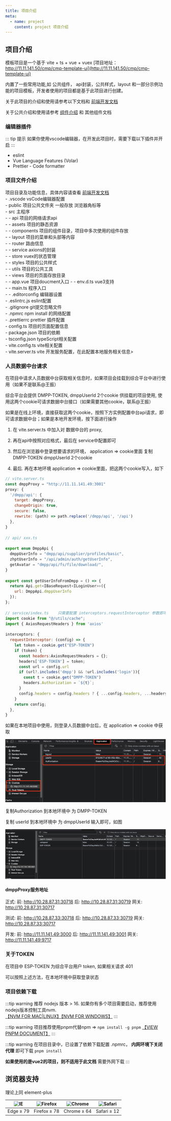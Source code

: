 ```yaml
---
title: 项目介绍
meta:
  - name: project
    content: project 项目介绍
---
```


## 项目介绍

模板项目是一个基于 vite + ts + vue + vuex   [项目地址：http://11.11.141.50/cmp/cmp-template-ui](http://11.11.141.50/cmp/cmp-template-ui)

内置了一些常用功能,如 公共组件， api封装，公共样式，layout 和一部分示例功能的项目模板，开发者使用的项目都是基于此项目进行创建。

关于此项目的介绍和使用请参考以下文档和 [前端开发文档](./develop)

关于公共介绍和使用请参考 [组件介绍](./introduction) 和 其他组件文档

### 编辑器插件

::: tip 提示
如果你使用vscode编辑器，在开发此项目时，需要下载以下插件并开启
:::

- eslint
- Vue Language Features (Volar)
- Prettier - Code formatter

### 项目文件介绍

项目目录及功能信息，具体内容请查看 [前端开发文档](./develop) <br />
\- .vscode  vsCode编辑器配置  <br />
\- public  项目公共文件夹 一般存放 浏览器角标等 <br />
\- src 主程序 <br />
\- \- api  项目的网络请求api <br />
\- \- assets 项目的静态资源 <br />
\- \- components 项目的组件目录，项目中多次使用的组件存放 <br />
\- \- layout 项目的菜单和头部等内容 <br />
\- \- router 路由信息 <br />
\- \- service axions的封装 <br />
\- \- store vuex的状态管理 <br />
\- \- styles 项目的公共样式 <br />
\- \- utils 项目的公共工具 <br />
\- \- views 项目的页面存放目录 <br />
\- \- app.vue 项目doucment入口
\- \- env.d.ts vue3支持 <br />
\- \- main.ts 程序入口 <br />
\- \- .editorconfig 编辑器设置 <br />
\- .eslintrc.js eslint配置 <br />
\- .gitignore git提交忽略文件 <br />
\- .npmrc npm install 的网络配置 <br />
\- .prettierrc prettier 插件配置 <br />
\-  config.ts 项目的页面配置信息 <br />
\- package.json 项目的依赖<br />
\- tsconfig.json typeScript相关配置 <br />
\- vite.config.ts vite相关配置 <br />
\- vite.server.ts vite 开发服务配置，在此配置本地服务相关信息>

### 人员数据中台请求

在项目中请求人员数据中台获取相关信息时，如果项目会挂载到综合平台中进行使用（如果不是联系@王振）

综合平台会提供  DMPP-TOKEN, dmppUserId 2个cookie 供挂载的项目使用, 使用这两个cookie可请求数据中台接口（如果需要其他cookie，联系@王振）

如果是在线上环境，直接获取这两个cookie，按照下方实例配置中台api请求，即可请求数据中台；如果是本地开发环境，按下面进行操作

1. 在 vite.server.ts 中加入对 数据中台的 proxy,

2. 再在api中按照对应格式，最后在 service中配置即可

3. 然后在浏览器中登录想要请求的环境， application => cookie里面 复制 DMPP-TOKEN  dmppUserId 2个cookie

4. 最后. 再在本地环境 application => cookie里面，把这两个cookie写入，如下

```js
// vite.server.ts
const dmppProxy = "http://11.11.141.49:3001"
proxy: {
  '/dmpp/api': {
    target: dmppProxy,
    changeOrigin: true,
    secure: false,
    rewrite: (path) => path.replace('/dmpp/api', '/api')
  },
}

// api/ xxx.ts

export enum DmppApi {
  dmppUserInfo = "dmpp/api/supplier/profiles/basic",
  zhptUserInfo = "/api/admin/auth/getUserInfo",
  getAvatar = "dmpp/api/fs/file/download/",
}

export const getUserInfoFromDmpp = () => {
  return Api.get<IBaseRequest<ILoginUser>>({
    url: DmppApi.dmppUserInfo
  });
};

// service/index.ts    只需要配置 interceptors.requestInterceptor 参数即可
import cookie from "@/utils/cache";
import { AxiosRequestHeaders } from 'axios'

interceptors: {
  requestInterceptor: (config) => {
    let token = cookie.get("ESP-TOKEN")
    if (token) {
      const headers:AxiosRequestHeaders = {};
      headers['ESP-TOKEN'] = token;
      const url = config.url
      if (url?.includes('dmpp') && !url.includes('login')){
        const t = cookie.get("DMPP-TOKEN")
        headers.Authorization = `${t}`;
      }
      config.headers = config.headers ? { ...config.headers, ...headers } : headers;
    }
    return config;
  },
}
```

如果在本地项目中使用，则登录人员数据中台后，在 application => cookie 中获取

  ![Alt](../../../assets/003.png#pic_center)

  复制Authorization 到本地环境中 为 DMPP-TOKEN

  复制 userId 到本地环境中 为 dmppUserId 输入即可，如图

  ![Alt](../../../assets/004.png#pic_center)

#### dmppProxy服务地址

正式:
前: <http://10.28.87.31:30718>
后: <http://10.28.87.31:30719>
网关: <http://10.28.87.31:30717>

测试:
前: <http://10.28.87.33:30718>
后: <http://10.28.87.33:30719>
网关: <http://10.28.87.33:30717>

开发:
前: <http://11.11.141.49:3000>
后: <http://11.11.141.49:3001>
网关: <http://11.11.141.49:9717>

### 关于TOKEN

 在项目中 ESP-TOKEN 为综合平台用户 token, 如果相关请求 401

 可以按照上述方法，在本地环境中获取登录状态

### 项目依赖下载

:::tip warning
推荐 nodejs 版本 > 16. 如果你有多个项目需要启动，推荐使用nodejs版本控制工具nvm.  
[【NVM FOR MAC|LINUX】](https://github.com/nvm-sh/nvm)[【NVM FOR WINDOWS】](https://github.com/coreybutler/nvm-windows/releases)
:::

:::tip warning
项目推荐使用pnpm代替npm =>  `npm install -g pnpm` [【VIEW PNPM DOCUMENT】](https://pnpm.io/zh/)
:::

:::tip warning
在项目目录中，已设置了依赖下载配置 .npmrc， __内网环境下关闭代理__ 即可下载 `pnpm install`

__如果使用的是vue2的项目，则不适用于此文档__ 需要外网下载
:::

## 浏览器支持

理论上同 element-plus

| ![IE](https://cdn.jsdelivr.net/npm/@browser-logos/edge/edge_32x32.png) | ![Firefox](https://cdn.jsdelivr.net/npm/@browser-logos/firefox/firefox_32x32.png) | ![Chrome](https://cdn.jsdelivr.net/npm/@browser-logos/chrome/chrome_32x32.png) | ![Safari](https://cdn.jsdelivr.net/npm/@browser-logos/safari/safari_32x32.png) |
| ---------------------------------------------------------------------- | --------------------------------------------------------------------------------- | ------------------------------------------------------------------------------ | ------------------------------------------------------------------------------ |
| Edge ≥ 79                                                              | Firefox ≥ 78                                                                      | Chrome ≥ 64                                                                    | Safari ≥ 12                                                                    |
